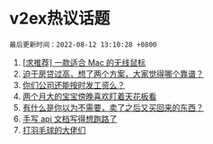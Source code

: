 # v2ex热议话题

`最后更新时间：2022-08-12 13:10:28 +0800`

1. [[求推荐] 一款适合 Mac 的无线鼠标](https://www.v2ex.com/t/872142)
1. [迫于房贷过高，想了两个方案，大家觉得哪个靠谱？](https://www.v2ex.com/t/872158)
1. [你们公司还能按时发工资么？](https://www.v2ex.com/t/872355)
1. [两个月大的宝宝傍晚喜欢盯着天花板看](https://www.v2ex.com/t/872317)
1. [有什么是你以为不需要，卖了之后又买回来的东西？](https://www.v2ex.com/t/872328)
1. [手写 api 文档写得想跑路了](https://www.v2ex.com/t/872274)
1. [打羽毛球的大佬们](https://www.v2ex.com/t/872332)

